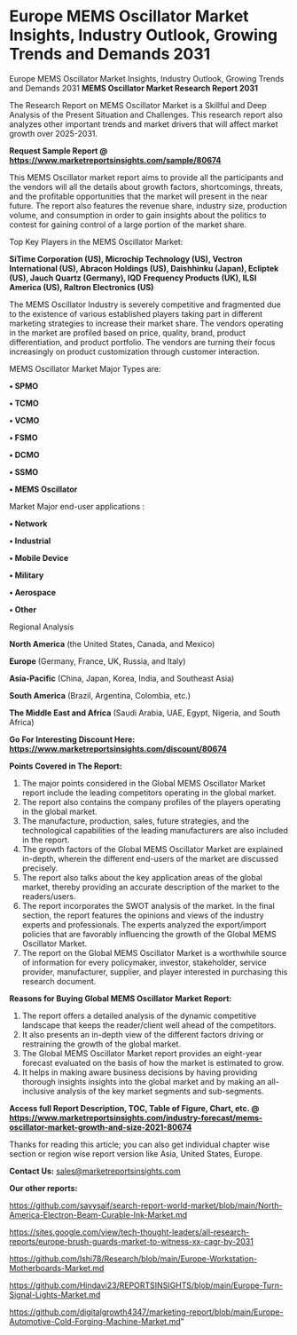 # Europe MEMS Oscillator Market Insights, Industry Outlook, Growing Trends and Demands 2031
Europe MEMS Oscillator Market Insights, Industry Outlook, Growing Trends and Demands 2031
<strong>MEMS Oscillator Market Research Report 2031</strong>

The Research Report on MEMS Oscillator Market is a Skillful and Deep Analysis of the Present Situation and Challenges. This research report also analyzes other important trends and market drivers that will affect market growth over 2025-2031.

<strong>Request Sample Report @ <a href=https://www.marketreportsinsights.com/sample/80674>https://www.marketreportsinsights.com/sample/80674</a></strong>

This MEMS Oscillator market report aims to provide all the participants and the vendors will all the details about growth factors, shortcomings, threats, and the profitable opportunities that the market will present in the near future. The report also features the revenue share, industry size, production volume, and consumption in order to gain insights about the politics to contest for gaining control of a large portion of the market share.

Top Key Players in the MEMS Oscillator Market:

<strong>SiTime Corporation (US), Microchip Technology (US), Vectron International (US), Abracon Holdings (US), Daishhinku (Japan), Ecliptek (US), Jauch Quartz (Germany), IQD Frequency Products (UK), ILSI America (US), Raltron Electronics (US)</strong>

The MEMS Oscillator Industry is severely competitive and fragmented due to the existence of various established players taking part in different marketing strategies to increase their market share. The vendors operating in the market are profiled based on price, quality, brand, product differentiation, and product portfolio. The vendors are turning their focus increasingly on product customization through customer interaction.

MEMS Oscillator Market Major Types are:

<strong>• SPMO

• TCMO

• VCMO

• FSMO

• DCMO

• SSMO

• MEMS Oscillator</strong>

Market Major end-user applications :

<strong>• Network

• Industrial

• Mobile Device

• Military

• Aerospace

• Other</strong>

Regional Analysis

</u><strong><b>North America</b></strong> (the United States, Canada, and Mexico)

<strong><b>Europe </b></strong>(Germany, France, UK, Russia, and Italy)

<strong><b>Asia-Pacific</b></strong> (China, Japan, Korea, India, and Southeast Asia)

<strong><b>South America</b></strong> (Brazil, Argentina, Colombia, etc.)

<strong><b>The Middle East and Africa</b></strong> (Saudi Arabia, UAE, Egypt, Nigeria, and South Africa)

<strong>Go For Interesting Discount Here: <a href=https://www.marketreportsinsights.com/discount/80674>https://www.marketreportsinsights.com/discount/80674</a></strong>

<strong>Points Covered in The Report:</strong>
<ol>
  <li>The major points considered in the Global MEMS Oscillator Market report include the leading competitors operating in the global market.</li>
  <li>The report also contains the company profiles of the players operating in the global market.</li>
  <li>The manufacture, production, sales, future strategies, and the technological capabilities of the leading manufacturers are also included in the report.</li>
  <li>The growth factors of the Global MEMS Oscillator Market are explained in-depth, wherein the different end-users of the market are discussed precisely.</li>
  <li>The report also talks about the key application areas of the global market, thereby providing an accurate description of the market to the readers/users.</li>
  <li>The report incorporates the SWOT analysis of the market. In the final section, the report features the opinions and views of the industry experts and professionals. The experts analyzed the export/import policies that are favorably influencing the growth of the Global MEMS Oscillator Market.</li>
  <li>The report on the Global MEMS Oscillator Market is a worthwhile source of information for every policymaker, investor, stakeholder, service provider, manufacturer, supplier, and player interested in purchasing this research document.</li>
</ol>
<strong>Reasons for Buying Global MEMS Oscillator Market Report:</strong>

<ol>
  <li>The report offers a detailed analysis of the dynamic competitive landscape that keeps the reader/client well ahead of the competitors.</li>
  <li>It also presents an in-depth view of the different factors driving or restraining the growth of the global market.</li>
  <li>The Global MEMS Oscillator Market report provides an eight-year forecast evaluated on the basis of how the market is estimated to grow.</li>
  <li>It helps in making aware business decisions by having providing thorough insights insights into the global market and by making an all-inclusive analysis of the key market segments and sub-segments.</li>
</ol>
<strong>Access full Report Description, TOC, Table of Figure, Chart, etc. @ <a href=https://www.marketreportsinsights.com/industry-forecast/mems-oscillator-market-growth-and-size-2021-80674>https://www.marketreportsinsights.com/industry-forecast/mems-oscillator-market-growth-and-size-2021-80674</a></strong>


Thanks for reading this article; you can also get individual chapter wise section or region wise report version like Asia, United States, Europe.

<strong>Contact Us:</strong>
sales@marketreportsinsights.com

<strong>Our other reports:</strong>

<a href=https://github.com/sayysaif/search-report-world-market/blob/main/North-America-Electron-Beam-Curable-Ink-Market.md>https://github.com/sayysaif/search-report-world-market/blob/main/North-America-Electron-Beam-Curable-Ink-Market.md</a>

<a href=https://sites.google.com/view/tech-thought-leaders/all-research-reports/europe-brush-guards-market-to-witness-xx-cagr-by-2031>https://sites.google.com/view/tech-thought-leaders/all-research-reports/europe-brush-guards-market-to-witness-xx-cagr-by-2031</a>

<a href=https://github.com/Ishi78/Research/blob/main/Europe-Workstation-Motherboards-Market.md>https://github.com/Ishi78/Research/blob/main/Europe-Workstation-Motherboards-Market.md</a>

<a href=https://github.com/Hindavi23/REPORTSINSIGHTS/blob/main/Europe-Turn-Signal-Lights-Market.md>https://github.com/Hindavi23/REPORTSINSIGHTS/blob/main/Europe-Turn-Signal-Lights-Market.md</a>

<a href=https://github.com/digitalgrowth4347/marketing-report/blob/main/Europe-Automotive-Cold-Forging-Machine-Market.md>https://github.com/digitalgrowth4347/marketing-report/blob/main/Europe-Automotive-Cold-Forging-Machine-Market.md</a>"
